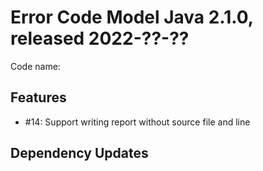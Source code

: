 # Error Code Model Java 2.1.0, released 2022-??-??

Code name:

## Features

* #14: Support writing report without source file and line

## Dependency Updates
